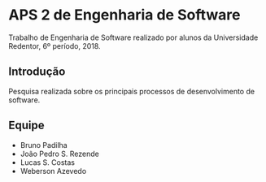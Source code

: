 # APS 2 de Engenharia de Software

Trabalho de Engenharia de Software realizado por alunos da Universidade Redentor, 6º período, 2018.

## Introdução

Pesquisa realizada sobre os principais processos de desenvolvimento de software.


## Equipe

* Bruno Padilha
* João Pedro S. Rezende
* Lucas S. Costas
* Weberson Azevedo
